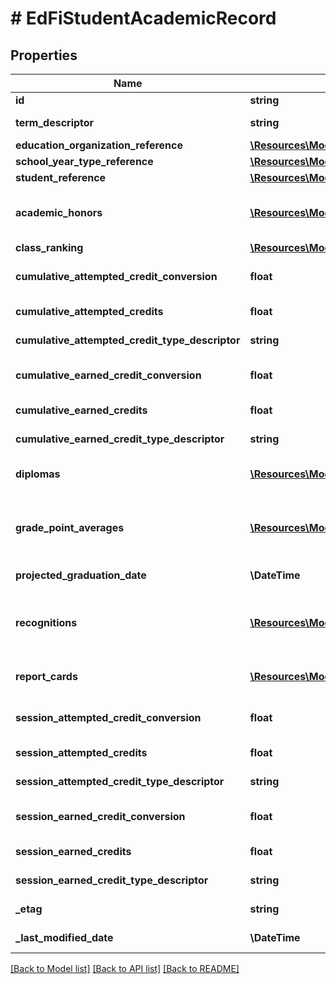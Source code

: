 # # EdFiStudentAcademicRecord

## Properties

Name | Type | Description | Notes
------------ | ------------- | ------------- | -------------
**id** | **string** |  | [optional]
**term_descriptor** | **string** | The term for the session during the school year. |
**education_organization_reference** | [**\Resources\Model\EdFiEducationOrganizationReference**](EdFiEducationOrganizationReference.md) |  |
**school_year_type_reference** | [**\Resources\Model\EdFiSchoolYearTypeReference**](EdFiSchoolYearTypeReference.md) |  |
**student_reference** | [**\Resources\Model\EdFiStudentReference**](EdFiStudentReference.md) |  |
**academic_honors** | [**\Resources\Model\EdFiStudentAcademicRecordAcademicHonor[]**](EdFiStudentAcademicRecordAcademicHonor.md) | An unordered collection of studentAcademicRecordAcademicHonors. Academic distinctions earned by or awarded to the student. | [optional]
**class_ranking** | [**\Resources\Model\EdFiStudentAcademicRecordClassRanking**](EdFiStudentAcademicRecordClassRanking.md) |  | [optional]
**cumulative_attempted_credit_conversion** | **float** | Conversion factor that when multiplied by the number of credits is equivalent to Carnegie units. | [optional]
**cumulative_attempted_credits** | **float** | The value of credits or units of value awarded for the completion of a course. | [optional]
**cumulative_attempted_credit_type_descriptor** | **string** | The type of credits or units of value awarded for the completion of a course. | [optional]
**cumulative_earned_credit_conversion** | **float** | Conversion factor that when multiplied by the number of credits is equivalent to Carnegie units. | [optional]
**cumulative_earned_credits** | **float** | The value of credits or units of value awarded for the completion of a course. | [optional]
**cumulative_earned_credit_type_descriptor** | **string** | The type of credits or units of value awarded for the completion of a course. | [optional]
**diplomas** | [**\Resources\Model\EdFiStudentAcademicRecordDiploma[]**](EdFiStudentAcademicRecordDiploma.md) | An unordered collection of studentAcademicRecordDiplomas. Diploma(s) earned by the student. | [optional]
**grade_point_averages** | [**\Resources\Model\EdFiStudentAcademicRecordGradePointAverage[]**](EdFiStudentAcademicRecordGradePointAverage.md) | An unordered collection of studentAcademicRecordGradePointAverages. The grade point average for an individual computed as the grade points earned divided by the number of credits attempted. | [optional]
**projected_graduation_date** | **\DateTime** | The month and year the student is projected to graduate. | [optional]
**recognitions** | [**\Resources\Model\EdFiStudentAcademicRecordRecognition[]**](EdFiStudentAcademicRecordRecognition.md) | An unordered collection of studentAcademicRecordRecognitions. Recognitions given to the student for accomplishments in a co-curricular or extracurricular activity. | [optional]
**report_cards** | [**\Resources\Model\EdFiStudentAcademicRecordReportCard[]**](EdFiStudentAcademicRecordReportCard.md) | An unordered collection of studentAcademicRecordReportCards. Report cards for the student. | [optional]
**session_attempted_credit_conversion** | **float** | Conversion factor that when multiplied by the number of credits is equivalent to Carnegie units. | [optional]
**session_attempted_credits** | **float** | The value of credits or units of value awarded for the completion of a course. | [optional]
**session_attempted_credit_type_descriptor** | **string** | The type of credits or units of value awarded for the completion of a course. | [optional]
**session_earned_credit_conversion** | **float** | Conversion factor that when multiplied by the number of credits is equivalent to Carnegie units. | [optional]
**session_earned_credits** | **float** | The value of credits or units of value awarded for the completion of a course. | [optional]
**session_earned_credit_type_descriptor** | **string** | The type of credits or units of value awarded for the completion of a course. | [optional]
**_etag** | **string** | A unique system-generated value that identifies the version of the resource. | [optional]
**_last_modified_date** | **\DateTime** | The date and time the resource was last modified. | [optional]

[[Back to Model list]](../../README.md#models) [[Back to API list]](../../README.md#endpoints) [[Back to README]](../../README.md)
